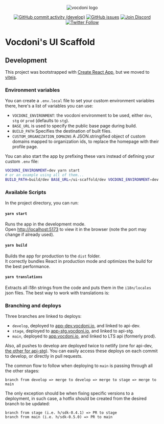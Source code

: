 <div align="center">


![vocdoni logo]

[![GitHub commit activity (develop)][commit activity badge]][github commits]
[![GitHub issues][github issues badge]][github issues]
[![Join Discord][discord badge]][discord invite]
[![Twitter Follow][twitter badge]][twitter follow]

</div>

# Vocdoni's UI Scaffold


## Development

This project was bootstrapped with
[Create React App](https://github.com/facebook/create-react-app), but we moved
to [vitejs](https://vitejs.dev).

### Environment variables

You can create a `.env.local` file to set your custom environment variables
there, here's a list of variables you can use:

- `VOCDONI_ENVIRONMENT`: the vocdoni environment to be used, either
  `dev`, `stg` or `prod` (defaults to `stg`).
- `BASE_URL` is used to specify the public base page during build.
- `BUILD_PATH` Specifies the destination of built files.
- `CUSTOM_ORGANIZATION_DOMAINS` A JSON.stringified object of custom domains mapped to organization ids, to
  replace the homepage with their profile page.

You can also start the app by prefixing these vars instead of defining your
custom `.env` file:

```bash
VOCDONI_ENVIRONMENT=dev yarn start
# or an example using all of them...
BUILD_PATH=build/dev BASE_URL=/ui-scaffold/dev VOCDONI_ENVIRONMENT=dev yarn build
```

### Available Scripts

In the project directory, you can run:

#### `yarn start`

Runs the app in the development mode.<br /> Open
[http://localhost:5173](http://localhost:5173) to view it in the browser (note
the port may change if already used).

#### `yarn build`

Builds the app for production to the `dist` folder.<br /> It correctly bundles
React in production mode and optimizes the build for the best performance.

#### `yarn translations`

Extracts all i18n strings from the code and puts them in the `i18n/locales` json
files. The best way to work with translations is:

### Branching and deploys

Three branches are linked to deploys:

- `develop`, deployed to [app-dev.vocdoni.io], and linked to api-dev.
- `stage`, deployed to [app-stg.vocdoni.io], and linked to api-stg.
- `main`, deployed to [app.vocdoni.io], and linked to LTS api (formerly prod).

Also, all pushes to develop are deployed twice to netlify (one for api-dev,
[the other for api-stg][netlify]). You can easily access these deploys on each
commit to develop, or directly in pull requests.

The common flow to follow when deploying to `main` is passing through all the
other stages:

    branch from develop => merge to develop => merge to stage => merge to main

The only exception should be when fixing specific versions to a deployment, in
such case, a hotfix should be created from the desired branch to be updated:

    branch from stage (i.e. h/sdk-0.4.1) => PR to stage
    branch from main (i.e. h/sdk-0.5.0) => PR to main

[app-dev.vocdoni.io]: https://app-dev.vocdoni.io
[app-stg.vocdoni.io]: https://app-stg.vocdoni.io
[app.vocdoni.io]: https://app.vocdoni.io
[netlify]: https://vocdoni-ui-scaffold-develop.netlify.app/

[vocdoni logo]: https://docs.vocdoni.io/Logotype.svg
[commit activity badge]: https://img.shields.io/github/commit-activity/m/vocdoni/ui-scaffold
[discord badge]: https://img.shields.io/badge/discord-join%20chat-blue.svg
[github issues badge]: https://img.shields.io/github/issues/vocdoni/ui-scaffold
[twitter badge]: https://img.shields.io/twitter/follow/vocdoni?style=social&label=Follow

[discord invite]: https://discord.gg/xFTh8Np2ga
[twitter follow]: https://twitter.com/intent/user?screen_name=vocdoni
[github issues]: https://github.com/vocdoni/ui-scaffold/issues
[github commits]: https://github.com/vocdoni/ui-scaffold/commits/main
